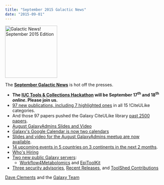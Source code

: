 ```yaml
---
title: "September 2015 Galactic News"
date: "2015-09-01"
---
```

<div class='right'>
<a href='/galaxy-updates/2015-09/'><img src="/images/galaxy-logos/GalaxyNews.png" alt="Galactic News! September 2015 Edition" width=170 /></a>
</div>

The **[September Galactic News](/galaxy-updates/2015-09/)** is hot off the presses.

* **The [IUC Tools & Collections Hackathon](/galaxy-updates/2015-09/#iuc-tools--collections-hackathon) will be September 17<sup>th</sup> and 18<sup>th</sup> *online*.  Please join us.**  
* [97 new publications, including 7 highlighted ones](/galaxy-updates/2015-09/#new-papers) in all 15 !CiteULike categories.
* And those 97 papers pushed the Galaxy CiteULike library [past 2500 papers](/galaxy-updates/2015-09/#galaxys-first-2500-publications).
* [August GalaxyAdmins Slides and Video](/galaxy-updates/2015-09/#august-galaxyadmins-slides-and-video)
* [Galaxy's Google Calendar is now two calendars](/galaxy-updates/2015-09/#galaxy-project-google-calendars)
* [Slides and video for the August GalaxyAdmins meetup are now available](/galaxy-updates/2015-09/#august-galaxyadmins-slides-and-video).
* [14 upcoming events in 5 countries on 3 continents in the next 2 months](/galaxy-updates/2015-09/#upcoming-events).  
* [Who's Hiring](/galaxy-updates/2015-09/#whos-hiring)
* [Two new public Galaxy servers](/galaxy-updates/2015-09/#new-public-galaxy-servers):
  * [Workflow4Metabolomics](/galaxy-updates/2015-09/#workflow4metabolomics) and [EpiToolKit](/galaxy-updates/2015-09/#epitoolkit)
* [Three security advisories](/galaxy-updates/2015-09/#security-advisories), [Recent Releases](/galaxy-updates/2015-09/#other-releases), and [ToolShed Contributions](/galaxy-updates/2015-09/#toolshed-contributions)

[Dave Clements](/people/dave-clements/) and the [Galaxy Team](/galaxy-team/)
